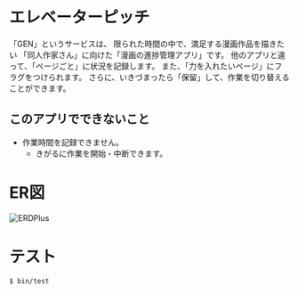 # エレベーターピッチ

「GEN」というサービスは、
限られた時間の中で、満足する漫画作品を描きたい
「同人作家さん」に向けた「漫画の進捗管理アプリ」です。
他のアプリと違って、「ページごと」に状況を記録します。
また、「力を入れたいページ」にフラグをつけられます。
さらに、いきづまったら「保留」して、作業を切り替えることができます。

## このアプリでできないこと
- 作業時間を記録できません。
  - きがるに作業を開始・中断できます。

# ER図

![ERDPlus](https://user-images.githubusercontent.com/42172002/56499631-284ea380-6542-11e9-9f50-c470e9acc754.jpg)

# テスト

```
$ bin/test
```
